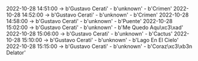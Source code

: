 2022-10-28 14:51:00 -> b'Gustavo Cerati' - b'unknown' - b'Crimen'
2022-10-28 14:52:00 -> b'Gustavo Cerati' - b'unknown' - b'Crimen'
2022-10-28 14:58:00 -> b'Gustavo Cerati' - b'unknown' - b'Puente'
2022-10-28 15:02:00 -> b'Gustavo Cerati' - b'unknown' - b'Me Quedo Aqu\xc3\xad'
2022-10-28 15:06:00 -> b'Gustavo Cerati' - b'unknown' - b'Cactus'
2022-10-28 15:10:00 -> b'Gustavo Cerati' - b'unknown' - b'Lago En El Cielo'
2022-10-28 15:15:00 -> b'Gustavo Cerati' - b'unknown' - b'Coraz\xc3\xb3n Delator'
